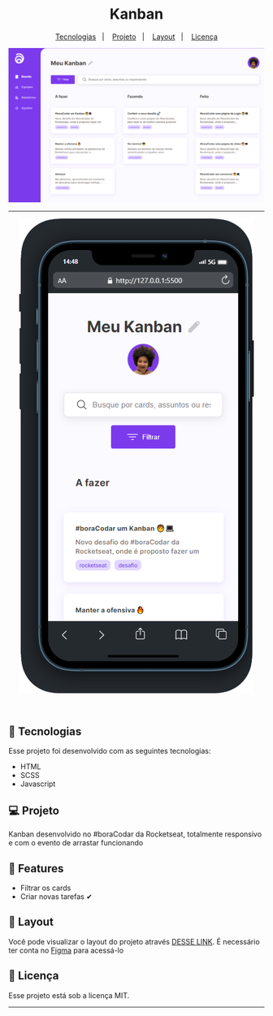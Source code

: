 <h1 align="center"> Kanban </h1>

<p align="center">
  <a href="#-tecnologias">Tecnologias</a>&nbsp;&nbsp;&nbsp;|&nbsp;&nbsp;&nbsp;
  <a href="#-projeto">Projeto</a>&nbsp;&nbsp;&nbsp;|&nbsp;&nbsp;&nbsp;
  <a href="#-layout">Layout</a>&nbsp;&nbsp;&nbsp;|&nbsp;&nbsp;&nbsp;
  <a href="#memo-licença">Licença</a>
</p>

<p align="center">
  <img alt="License" src="./web.png">
</p>
<hr>
<p align="center">
  <img alt="License" src="./mobile.png">
</p>

<br>

## 🚀 Tecnologias

Esse projeto foi desenvolvido com as seguintes tecnologias:

- HTML
- SCSS
- Javascript

## 💻 Projeto

Kanban desenvolvido no #boraCodar da Rocketseat, totalmente responsivo e com o evento de arrastar funcionando

## 🚧 Features

- Filtrar os cards
- Criar novas tarefas ✔

## 🔖 Layout

Você pode visualizar o layout do projeto através [DESSE LINK](https://www.figma.com/community/file/1220368226816658013/%23boracodar---Desafio-12). É necessário ter conta no [Figma](https://figma.com) para acessá-lo

## :memo: Licença

Esse projeto está sob a licença MIT.

---
